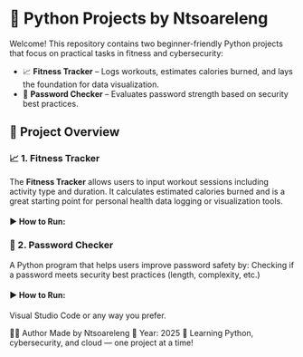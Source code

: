 # 🐍 Python Projects by Ntsoareleng

Welcome! This repository contains two beginner-friendly Python projects that focus on practical tasks in fitness and cybersecurity:

- 📈 **Fitness Tracker** – Logs workouts, estimates calories burned, and lays the foundation for data visualization.
- 🔐 **Password Checker** – Evaluates password strength based on security best practices.

## 📂 Project Overview

### 📈 1. Fitness Tracker

The **Fitness Tracker** allows users to input workout sessions including activity type and duration. It calculates estimated calories burned and is a great starting point for personal health data logging or visualization tools.

#### ▶️ How to Run:

### 🔐 2. Password Checker

A Python program that helps users improve password safety by: Checking if a password meets security best practices (length, complexity, etc.)

#### ▶️ How to Run:
Visual Studio Code or any way you prefer.


🙋‍♀️ Author
Made by Ntsoareleng
📅 Year: 2025
🌱 Learning Python, cybersecurity, and cloud — one project at a time!

